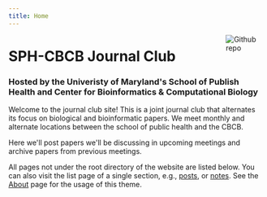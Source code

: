 ```yaml
---
title: Home
---
```


[<img src="https://github.com/goodroot/hugo-classic/raw/master/images/partywizard.gif" style="max-width:15%;min-width:40px;float:right;" alt="Github repo" />](https://github.com/goodroot/hugo-classic)

# SPH-CBCB Journal Club

### Hosted by the Univeristy of Maryland's School of Publish Health and Center for Bioinformatics & Computational Biology

Welcome to the journal club site! This is a joint journal club that alternates its focus on biological and bioinformatic papers. We meet monthly and alternate locations between the school of public health and the CBCB.

Here we'll post papers we'll be discussing in upcoming meetings and archive papers from previous meetings.

All pages not under the root directory of the website are listed below. You can also visit the list page of a single section, e.g., [posts](/post/), or [notes](/note/). See the [About](/about/) page for the usage of this theme.
